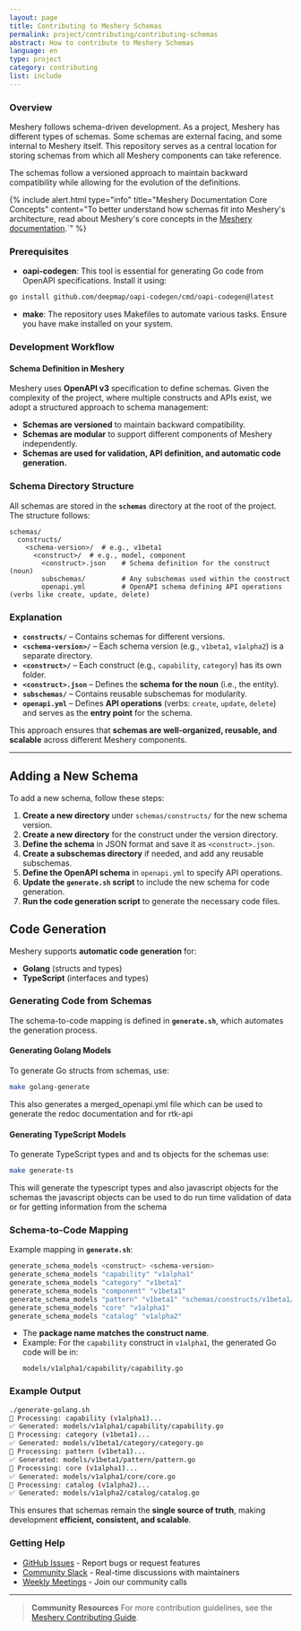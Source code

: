 ```yaml
---
layout: page
title: Contributing to Meshery Schemas
permalink: project/contributing/contributing-schemas
abstract: How to contribute to Meshery Schemas
language: en
type: project
category: contributing
list: include
---
```


### Overview
Meshery follows schema-driven development. As a project, Meshery has different types of schemas. Some schemas are external facing, and some internal to Meshery itself. This repository serves as a central location for storing schemas from which all Meshery components can take reference.

The schemas follow a versioned approach to maintain backward compatibility while allowing for the evolution of the definitions.

{% include alert.html type="info" title="Meshery Documentation Core Concepts" content="To better understand how schemas fit into Meshery's architecture, read about Meshery's core concepts in the <a href='https://docs.meshery.io/concepts/logical'>Meshery documentation</a>.`" %}

### Prerequisites
- **oapi-codegen**: This tool is essential for generating Go code from OpenAPI specifications. Install it using:

```bash
go install github.com/deepmap/oapi-codegen/cmd/oapi-codegen@latest
```

- **make**: The repository uses Makefiles to automate various tasks. Ensure you have make installed on your system.

### Development Workflow


#### **Schema Definition in Meshery**
Meshery uses **OpenAPI v3** specification to define schemas. Given the complexity of the project, where multiple constructs and APIs exist, we adopt a structured approach to schema management:
- **Schemas are versioned** to maintain backward compatibility.
- **Schemas are modular** to support different components of Meshery independently.
- **Schemas are used for validation, API definition, and automatic code generation.**

### **Schema Directory Structure**
All schemas are stored in the **`schemas`** directory at the root of the project. The structure follows:

```
schemas/
  constructs/
    <schema-version>/  # e.g., v1beta1
      <construct>/  # e.g., model, component
        <construct>.json    # Schema definition for the construct (noun)
        subschemas/         # Any subschemas used within the construct
        openapi.yml         # OpenAPI schema defining API operations (verbs like create, update, delete)
```

### **Explanation**
- **`constructs/`** – Contains schemas for different versions.
- **`<schema-version>/`** – Each schema version (e.g., `v1beta1`, `v1alpha2`) is a separate directory.
- **`<construct>/`** – Each construct (e.g., `capability`, `category`) has its own folder.
- **`<construct>.json`** – Defines the **schema for the noun** (i.e., the entity).
- **`subschemas/`** – Contains reusable subschemas for modularity.
- **`openapi.yml`** – Defines **API operations** (verbs: `create`, `update`, `delete`) and serves as the **entry point** for the schema.

This approach ensures that **schemas are well-organized, reusable, and scalable** across different Meshery components.

---

## **Adding a New Schema**

To add a new schema, follow these steps:
1. **Create a new directory** under `schemas/constructs/` for the new schema version.
2. **Create a new directory** for the construct under the version directory.
3. **Define the schema** in JSON format and save it as `<construct>.json`.
4. **Create a subschemas directory** if needed, and add any reusable subschemas.
5. **Define the OpenAPI schema** in `openapi.yml` to specify API operations.
6. **Update the `generate.sh` script** to include the new schema for code generation.
7. **Run the code generation script** to generate the necessary code files.



## **Code Generation**
Meshery supports **automatic code generation** for:
- **Golang** (structs and types)
- **TypeScript** (interfaces and types)

### **Generating Code from Schemas**
The schema-to-code mapping is defined in **`generate.sh`**, which automates the generation process.

#### **Generating Golang Models**
To generate Go structs from schemas, use:
```bash
make golang-generate
```

This also generates a merged_openapi.yml file which can be used to generate the redoc documentation and for rtk-api

#### **Generating TypeScript Models**
To generate TypeScript types and and ts objects for the schemas use:
```bash
make generate-ts
```

This will generate the typescript types and also javascript objects for the schemas
the javascript objects can be used to do run time validation of data or for getting information from the schema


### **Schema-to-Code Mapping**
Example mapping in **`generate.sh`**:
```bash
generate_schema_models <construct> <schema-version>
generate_schema_models "capability" "v1alpha1"
generate_schema_models "category" "v1beta1"
generate_schema_models "component" "v1beta1"
generate_schema_models "pattern" "v1beta1" "schemas/constructs/v1beta1/design/openapi.yml"
generate_schema_models "core" "v1alpha1"
generate_schema_models "catalog" "v1alpha2"
```
- The **package name matches the construct name**.
- Example: For the `capability` construct in `v1alpha1`, the generated Go code will be in:
  ```
  models/v1alpha1/capability/capability.go
  ```

### **Example Output**
```bash
./generate-golang.sh
🔹 Processing: capability (v1alpha1)...
✅ Generated: models/v1alpha1/capability/capability.go
🔹 Processing: category (v1beta1)...
✅ Generated: models/v1beta1/category/category.go
🔹 Processing: pattern (v1beta1)...
✅ Generated: models/v1beta1/pattern/pattern.go
🔹 Processing: core (v1alpha1)...
✅ Generated: models/v1alpha1/core/core.go
🔹 Processing: catalog (v1alpha2)...
✅ Generated: models/v1alpha2/catalog/catalog.go
```

This ensures that schemas remain the **single source of truth**, making development **efficient, consistent, and scalable**.




### Getting Help

- [GitHub Issues](https://github.com/meshery/schemas/issues) - Report bugs or request features
- [Community Slack](https://slack.layer5.io) - Real-time discussions with maintainers
- [Weekly Meetings](https://layer5.io/community/calendar) - Join our community calls

---
> **Community Resources**
> For more contribution guidelines, see the [Meshery Contributing Guide](https://github.com/meshery/meshery/blob/master/CONTRIBUTING.md).

